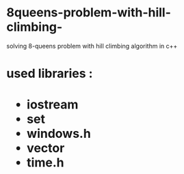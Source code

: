 # 8queens-problem-with-hill-climbing-
solving 8-queens problem with hill climbing algorithm in c++
<h1>used libraries : <h1>
<ul>
<li>iostream</li>
<li>set</li>
<li>windows.h</li>
<li>vector</li>
<li>time.h</li>
</ul>

